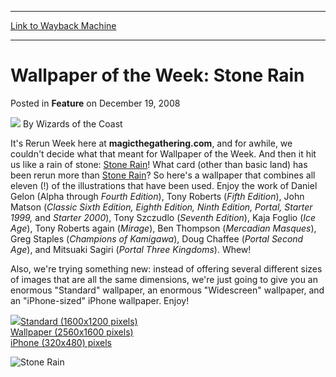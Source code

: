 
---
[Link to Wayback Machine](https://web.archive.org/web/20211203004835/https://magic.wizards.com/en/articles/archive/feature/wallpaper-week-stone-rain-2008-12-19)

[_metadata_:wayback_url]:- "https://magic.wizards.com/en/articles/archive/feature/wallpaper-week-stone-rain-2008-12-19"
[_metadata_:wayback_raw_url]:- "https://web.archive.org/web/20211203004835id_/https://magic.wizards.com/en/articles/archive/feature/wallpaper-week-stone-rain-2008-12-19"
[_metadata_:wayback_capture_timestamp]:- "2021-12-03 00:48:35+00:00"
[_metadata_:description]:- "It's Rerun Week here at magicthegathering.com, and for awhile, we couldn't decide what that meant for Wallpaper of the Week. And then it hit us like a rain of stone: Stone Rain! What card (other than basic land) has been rerun more than Stone Rain? So here's a wallpaper that combines all eleven (!) of the illustrations that have been used."
[_metadata_:generator]:- "Drupal 7 (http://drupal.org)"
[_metadata_:publish_date]:- "2008-12-19"
---


Wallpaper of the Week: Stone Rain
=================================



 Posted in **Feature**
 on December 19, 2008 






![](https://media.magic.wizards.com/styles/auth_small/public/images/person/wizards_author.jpg)
By Wizards of the Coast












It's Rerun Week here at **magicthegathering.com**, and for awhile, we couldn't decide what that meant for Wallpaper of the Week. And then it hit us like a rain of stone: [Stone Rain](https://gatherer.wizards.com/Pages/Card/Details.aspx?name=Stone+Rain)! What card (other than basic land) has been rerun more than [Stone Rain](https://gatherer.wizards.com/Pages/Card/Details.aspx?name=Stone+Rain)? So here's a wallpaper that combines all eleven (!) of the illustrations that have been used. Enjoy the work of Daniel Gelon (Alpha through *Fourth Edition*), Tony Roberts (*Fifth Edition*), John Matson (*Classic Sixth Edition, Eighth Edition, Ninth Edition, Portal, Starter 1999,* and *Starter 2000*), Tony Szczudlo (*Seventh Edition*), Kaja Foglio (*Ice Age*), Tony Roberts again (*Mirage*), Ben Thompson (*Mercadian Masques*), Greg Staples (*Champions of Kamigawa*), Doug Chaffee (*Portal Second Age*), and Mitsuaki Sagiri (*Portal Three Kingdoms*). Whew!


Also, we're trying something new: instead of offering several different sizes of images that are all the same dimensions, we're just going to give you an enormous "Standard" wallpaper, an enormous "Widescreen" wallpaper, and an "iPhone-sized" iPhone wallpaper. Enjoy!




![](https://media.magic.wizards.com/image_legacy_migration/mtg/images/daily/arcana/1744_thumb_srltffib.jpg)[Standard (1600x1200 pixels)](/sites/mtg/files/image_legacy_migration/mtg/images/daily/wallpapers/WP_StoneRain_1600x1200.jpg)  
[Wallpaper (2560x1600 pixels)](/sites/mtg/files/image_legacy_migration/mtg/images/daily/wallpapers/WP_StoneRain_2560x1600.jpg)  
[iPhone (320x480) pixels](/sites/mtg/files/image_legacy_migration/mtg/images/daily/wallpapers/WP_StoneRain_iPhone-320x480.jpg)




![Stone Rain](http://gatherer.wizards.com/Handlers/Image.ashx?type=card&name=Stone+Rain)







